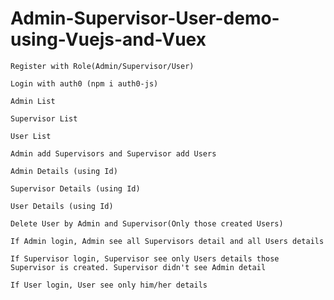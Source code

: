 # Admin-Supervisor-User-demo-using-Vuejs-and-Vuex

```
Register with Role(Admin/Supervisor/User)
```
```
Login with auth0 (npm i auth0-js)
```
```
Admin List
```
```
Supervisor List
```
```
User List
```

```
Admin add Supervisors and Supervisor add Users
```
```
Admin Details (using Id)
```
```
Supervisor Details (using Id)
```
```
User Details (using Id)
```
```
Delete User by Admin and Supervisor(Only those created Users)
```

```
If Admin login, Admin see all Supervisors detail and all Users details
```
```
If Supervisor login, Supervisor see only Users details those Supervisor is created. Supervisor didn't see Admin detail
```
```
If User login, User see only him/her details
```
